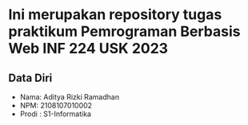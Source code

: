 # Ini merupakan repository tugas praktikum Pemrograman Berbasis Web INF 224 USK 2023
 
## Data Diri
 
- Nama:  Aditya Rizki Ramadhan
- NPM: 2108107010002
- Prodi : S1-Informatika

